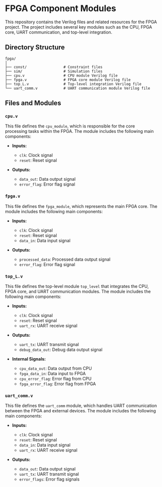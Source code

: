 # FPGA Component Modules

This repository contains the Verilog files and related resources for the FPGA project. The project includes several key modules such as the CPU, FPGA core, UART communication, and top-level integration.

## Directory Structure

```
fpga/
│
├── const/                 # Constraint files
├── sim/                   # Simulation files
├── cpu.v                  # CPU module Verilog file
├── fpga.v                 # FPGA core module Verilog file
├── top_L.v                # Top-level integration Verilog file
└── uart_comm.v            # UART communication module Verilog file
```

## Files and Modules

### `cpu.v`

This file defines the `cpu_module`, which is responsible for the core processing tasks within the FPGA. The module includes the following main components:

- **Inputs:**
  - `clk`: Clock signal
  - `reset`: Reset signal

- **Outputs:**
  - `data_out`: Data output signal
  - `error_flag`: Error flag signal

### `fpga.v`

This file defines the `fpga_module`, which represents the main FPGA core. The module includes the following main components:

- **Inputs:**
  - `clk`: Clock signal
  - `reset`: Reset signal
  - `data_in`: Data input signal

- **Outputs:**
  - `processed_data`: Processed data output signal
  - `error_flag`: Error flag signal

### `top_L.v`

This file defines the top-level module `top_level` that integrates the CPU, FPGA core, and UART communication modules. The module includes the following main components:

- **Inputs:**
  - `clk`: Clock signal
  - `reset`: Reset signal
  - `uart_rx`: UART receive signal

- **Outputs:**
  - `uart_tx`: UART transmit signal
  - `debug_data_out`: Debug data output signal

- **Internal Signals:**
  - `cpu_data_out`: Data output from CPU
  - `fpga_data_in`: Data input to FPGA
  - `cpu_error_flag`: Error flag from CPU
  - `fpga_error_flag`: Error flag from FPGA

### `uart_comm.v`

This file defines the `uart_comm` module, which handles UART communication between the FPGA and external devices. The module includes the following main components:

- **Inputs:**
  - `clk`: Clock signal
  - `reset`: Reset signal
  - `data_in`: Data input signal
  - `uart_rx`: UART receive signal

- **Outputs:**
  - `data_out`: Data output signal
  - `uart_tx`: UART transmit signal
  - `error_flags`: Error flag signals

